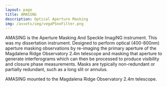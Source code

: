 ```yaml
---
layout: page
title: AMASING
description: Optical Aperture Masking
img: /assets/img/vegaPSnoFilter.png
---
```


AMASING is the Aperture Masking And Speckle ImagiNG instrument. This was my dissertation instrument. Designed to perform optical (400-800nm) aperture masking observations by re-imaging the primary aperture of the Magdalena Ridge Observatory 2.4m telescope and masking that aperture to generate interferograms which can then be processed to produce visibility and closure phase measurements. Masks are typically non-redundant or partially redundant, such as a long slit or annulus.

<div class="img_row">
    <img class="col three right" src="{{ site.baseurl }}/assets/img/amasing.jpg" alt="" title="AMASING"/>
</div>
<div class="col three caption">
    AMASING mounted to the Magdalena Ridge Observatory 2.4m telescope.
</div>

